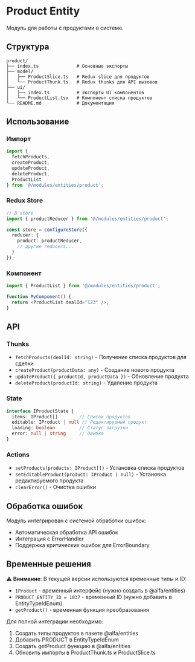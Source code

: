 # Product Entity

Модуль для работы с продуктами в системе.

## Структура

```
product/
├── index.ts              # Основные экспорты
├── model/
│   ├── ProductSlice.ts   # Redux slice для продуктов
│   └── ProductThunk.ts   # Redux thunks для API вызовов
├── ui/
│   ├── index.ts          # Экспорты UI компонентов
│   └── ProductList.tsx   # Компонент списка продуктов
└── README.md             # Документация
```

## Использование

### Импорт

```typescript
import { 
  fetchProducts, 
  createProduct, 
  updateProduct, 
  deleteProduct,
  ProductList 
} from '@/modules/entities/product';
```

### Redux Store

```typescript
// В store
import { productReducer } from '@/modules/entities/product';

const store = configureStore({
  reducer: {
    product: productReducer,
    // другие reducers...
  }
});
```

### Компонент

```typescript
import { ProductList } from '@/modules/entities/product';

function MyComponent() {
  return <ProductList dealId="123" />;
}
```

## API

### Thunks

- `fetchProducts(dealId: string)` - Получение списка продуктов для сделки
- `createProduct(productData: any)` - Создание нового продукта
- `updateProduct({ productId, productData })` - Обновление продукта
- `deleteProduct(productId: string)` - Удаление продукта

### State

```typescript
interface IProductState {
  items: IProduct[]        // Список продуктов
  editable: IProduct | null // Редактируемый продукт
  loading: boolean         // Статус загрузки
  error: null | string     // Ошибка
}
```

### Actions

- `setProducts(products: IProduct[])` - Установка списка продуктов
- `setEditableProduct(product: IProduct | null)` - Установка редактируемого продукта
- `clearError()` - Очистка ошибки

## Обработка ошибок

Модуль интегрирован с системой обработки ошибок:

- Автоматическая обработка API ошибок
- Интеграция с ErrorHandler
- Поддержка критических ошибок для ErrorBoundary

## Временные решения

⚠️ **Внимание**: В текущей версии используются временные типы и ID:

- `IProduct` - временный интерфейс (нужно создать в @alfa/entities)
- `PRODUCT_ENTITY_ID = 1037` - временный ID (нужно добавить в EntityTypeIdEnum)
- `getProduct()` - временная функция преобразования

Для полной интеграции необходимо:

1. Создать типы продуктов в пакете @alfa/entities
2. Добавить PRODUCT в EntityTypeIdEnum
3. Создать getProduct функцию в @alfa/entities
4. Обновить импорты в ProductThunk.ts и ProductSlice.ts 